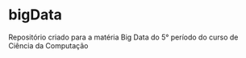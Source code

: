 # bigData

Repositório criado para a matéria Big Data do 5° período do curso de Ciência da Computação
